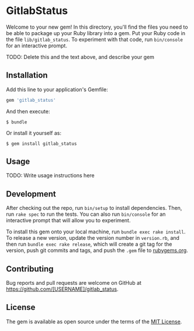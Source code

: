 # GitlabStatus

Welcome to your new gem! In this directory, you'll find the files you need to be able to package up your Ruby library into a gem. Put your Ruby code in the file `lib/gitlab_status`. To experiment with that code, run `bin/console` for an interactive prompt.

TODO: Delete this and the text above, and describe your gem

## Installation

Add this line to your application's Gemfile:

```ruby
gem 'gitlab_status'
```

And then execute:

    $ bundle

Or install it yourself as:

    $ gem install gitlab_status

## Usage

TODO: Write usage instructions here

## Development

After checking out the repo, run `bin/setup` to install dependencies. Then, run `rake spec` to run the tests. You can also run `bin/console` for an interactive prompt that will allow you to experiment.

To install this gem onto your local machine, run `bundle exec rake install`. To release a new version, update the version number in `version.rb`, and then run `bundle exec rake release`, which will create a git tag for the version, push git commits and tags, and push the `.gem` file to [rubygems.org](https://rubygems.org).

## Contributing

Bug reports and pull requests are welcome on GitHub at https://github.com/[USERNAME]/gitlab_status.

## License

The gem is available as open source under the terms of the [MIT License](https://opensource.org/licenses/MIT).
